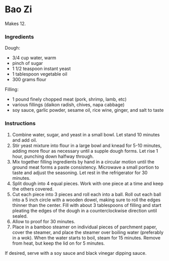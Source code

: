 # Bao Zi

Makes 12.

### Ingredients

Dough:
- 3/4 cup water, warm
- pinch of sugar
- 1 1/2 teaspoon instant yeast
- 1 tablespoon vegetable oil
- 300 grams flour

Filling:
- 1 pound finely chopped meat (pork, shrimp, lamb, etc)
- various fillings (daikon radish, chives, napa cabbage)
- soy sauce, garlic powder, sesame oil, rice wine, ginger, and salt to taste

### Instructions

1. Combine water, sugar, and yeast in a small bowl. Let stand 10 minutes and add oil.
2. Stir yeast mixture into flour in a large bowl and knead for 5-10 minutes, adding more flour as necessary until a supple dough forms. Let rise 1 hour, punching down halfway through.
3. Mix together filling ingredients by hand in a circular motion until the ground meat forms a paste consistency. Microwave a small portion to taste and adjust the seasoning. Let rest in the refrigerator for 30 minutes.
4. Split dough into 4 equal pieces. Work with one piece at a time and keep the others covered.
5. Cut each piece into 3 pieces and roll each into a ball. Roll out each ball into a 5 inch circle with a wooden dowel, making sure to roll the edges thinner than the center. Fill with about 3 tablespoons of filling and start pleating the edges of the dough in a counterclockwise direction until sealed.
6. Allow to proof for 30 minutes.
7. Place in a bamboo steamer on individual pieces of parchment paper, cover the steamer, and place the steamer over boiling water (preferably in a wok). When the water starts to boil, steam for 15 minutes. Remove from heat, but keep the lid on for 5 minutes.

If desired, serve with a soy sauce and black vinegar dipping sauce.
